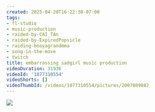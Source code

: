 ```yaml
---
created: 2025-04-20T16:22:30-07:00
tags:
- fl-studio
- music-production
- raided-by-CAI_TAn
- raided-by-ExpiredPopsicle
- raiding-booyagrandmma
- song-in-the-move
- twitch
title: embarrassing sadgirl music production
videoDuration: 31936
videoId: '1077310554'
videoShorts: []
videoThumbId: /videos/1077310554/pictures/2007809882
---
```


![](20250420232230.jpg)
